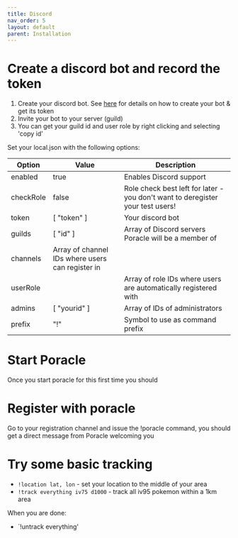 ```yaml
---
title: Discord
nav_order: 5
layout: default
parent: Installation
---
```


# Create a discord bot and record the token

1. Create your discord bot.  See [here](../discordbot.md) for details on how to create your 
   bot & get its token
2. Invite your bot to your server (guild)
3. You can get your guild id and user role by right clicking and selecting 'copy id'

Set your local.json with the following options:


| Option        | Value         | Description |
| ------------- |---------------| ------------|
| enabled | true | Enables Discord support |
| checkRole | false | Role check best left for later - you don't want to deregister your test users! |
| token | \[ "token" \] | Your discord bot |
| guilds | \[ "id" \] | Array of Discord servers Poracle will be a member of |
| channels | Array of channel IDs where users can register in |
| userRole |  | Array of role IDs where users are automatically registered with |
| admins | \[ "yourid" \] | Array of IDs of administrators |
| prefix | "!" | Symbol to use as command prefix |

# Start Poracle

Once you start poracle for this first time you should

# Register with poracle

Go to your registration channel and issue the !poracle command, you should get
a direct message from Poracle welcoming you

# Try some basic tracking

* `!location lat, lon` - set your location to the middle of your area
* `!track everything iv75 d1000` - track all iv95 pokemon within a 1km area

When you are done:
* `!untrack everything'


